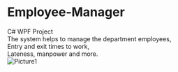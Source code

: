 # Employee-Manager
C# WPF Project<br />
The system helps to manage the department employees,<br />
Entry and exit times to work,<br />
Lateness, manpower and more.<br />
![Picture1](https://user-images.githubusercontent.com/31032862/175964112-0d12571a-6c4a-469f-a630-ab38eab8b541.png)

